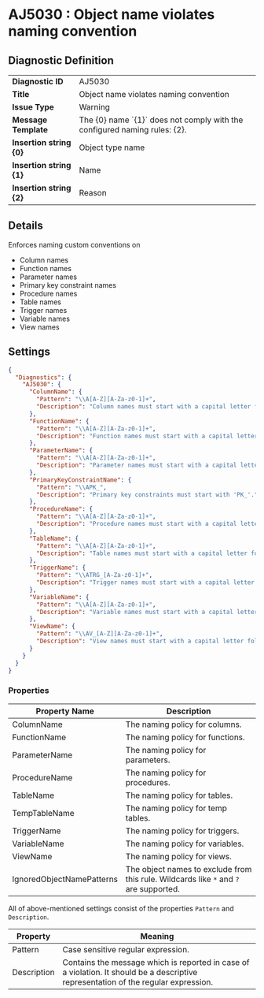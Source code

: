 # AJ5030 : Object name violates naming convention

## Diagnostic Definition

<table>
  <tr>
    <td class="header"><b>Diagnostic ID</b></td>
    <td>AJ5030</td>
  </tr>
  <tr>
    <td class="header"><b>Title</b></td>
    <td>Object name violates naming convention</td>
  </tr>
  <tr>
    <td class="header"><b>Issue Type</b></td>
    <td>Warning</td>
  </tr>
  <tr>
    <td class="header"><b>Message Template</b></td>
    <td>The {0} name `{1}` does not comply with the configured naming rules: {2}.</td>
  </tr>
    <tr>
    <td class="header"><b>Insertion string {0}</b></td>
    <td>Object type name</td>
  </tr>
  <tr>
    <td class="header"><b>Insertion string {1}</b></td>
    <td>Name</td>
  </tr>
  <tr>
    <td class="header"><b>Insertion string {2}</b></td>
    <td>Reason</td>
  </tr>

</table>

## Details

Enforces naming custom conventions on

- Column names
- Function names
- Parameter names
- Primary key constraint names
- Procedure names
- Table names
- Trigger names
- Variable names
- View names



## Settings

```json
{
  "Diagnostics": {
    "AJ5030": {
      "ColumnName": {
        "Pattern": "\\A[A-Z][A-Za-z0-1]+",
        "Description": "Column names must start with a capital letter followed by characters or numbers only"
      },
      "FunctionName": {
        "Pattern": "\\A[A-Z][A-Za-z0-1]+",
        "Description": "Function names must start with a capital letter followed by characters or numbers only."
      },
      "ParameterName": {
        "Pattern": "\\A[A-Z][A-Za-z0-1]+",
        "Description": "Parameter names must start with a capital letter followed by characters or numbers only."
      },
      "PrimaryKeyConstraintName": {
        "Pattern": "\\APK_",
        "Description": "Primary key constraints must start with 'PK_'."
      },
      "ProcedureName": {
        "Pattern": "\\A[A-Z][A-Za-z0-1]+",
        "Description": "Procedure names must start with a capital letter followed by characters or numbers only"
      },
      "TableName": {
        "Pattern": "\\A[A-Z][A-Za-z0-1]+",
        "Description": "Table names must start with a capital letter followed by characters or numbers only"
      },
      "TriggerName": {
        "Pattern": "\\ATRG_[A-Za-z0-1]+",
        "Description": "Trigger names must start with a capital letter followed by characters or numbers only"
      },
      "VariableName": {
        "Pattern": "\\A[A-Z][A-Za-z0-1]+",
        "Description": "Variable names must start with a capital letter followed by characters or numbers only"
      },
      "ViewName": {
        "Pattern": "\\AV_[A-Z][A-Za-z0-1]+",
        "Description": "View names must start with a capital letter followed by characters or numbers only"
      }
    }
  }
}
```


### Properties

| Property Name             | Description                                                                           |
|---------------------------|---------------------------------------------------------------------------------------|
| ColumnName                | The naming policy for columns.                                                        |
| FunctionName              | The naming policy for functions.                                                      |
| ParameterName             | The naming policy for parameters.                                                     |
| ProcedureName             | The naming policy for procedures.                                                     |
| TableName                 | The naming policy for tables.                                                         |
| TempTableName             | The naming policy for temp tables.                                                    |
| TriggerName               | The naming policy for triggers.                                                       |
| VariableName              | The naming policy for variables.                                                      |
| ViewName                  | The naming policy for views.                                                          |
| IgnoredObjectNamePatterns | The object names to exclude from this rule. Wildcards like `*` and `?` are supported. |


All of above-mentioned settings consist of the properties `Pattern` and `Description`.

| Property    | Meaning                                                                                                                             |
|-------------|-------------------------------------------------------------------------------------------------------------------------------------|
| Pattern     | Case sensitive regular expression.                                                                                                  |
| Description | Contains the message which is reported in case of a violation. It should be a descriptive representation of the regular expression. |


